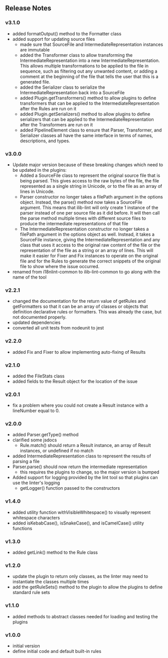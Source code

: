 ## Release Notes

### v3.1.0

- added formatOutput() method to the Formatter class
- added support for updating source files
    - made sure that SourceFile and IntermediateRepresentation instances are immutable
    - added the Transformer class to allow transforming the IntermediateRepresentation into a
      new IntermediateRepresentation. This allows multiple transformations to
      be applied to the file in sequence, such as filtering out any unwanted content,
      or adding a comment at the beginning of the file that tells the user that
      this is a generated file.
    - added the Serializer class to serialize the IntermediateRepresentation back into a SourceFile
    - added Plugin.getTransformers() method to allow plugins to define transformers
      that can be applied to the IntermediateRepresentation after the Rules are run
      on it
    - added Plugin.getSerializers() method to allow plugins to define serializers
      that can be applied to the IntermediateRepresentation after the Transformers
      are run on it
    - added PipelineElement class to ensure that Parser, Transformer, and Serializer
      classes all have the same interface in terms of names, descriptions, and
      types.

### v3.0.0

- Update major version because of these breaking changes which need to be
  updated in the plugins:
    - Added a SourceFile class to represent the original source file
      that is being parsed. This gives access to the raw bytes of the file,
      the file represented as a single string in Unicode, or to the file
      as an array of lines in Unicode.
    - Parser constructor no longer takes a filePath argument in the
      options object. Instead, the parse() method now takes a SourceFile
      argument. This means that ilib-lint will only create 1 instance of
      the parser instead of one per source file as it did before. It will
      then call the parse method multiple times with different source
      files to produce the intermediate representations of that file
    - The IntermediateRepresentation constructor no longer takes a filePath
      argument in the options object as well. Instead, it takes a SourceFile
      instance, giving the IntermediateRepresentation and any class that
      uses it access to the original raw content of the file or the
      representation of the file as a string or an array of lines. This will
      make it easier for Fixer and Fix instances to operate on the original
      file and for the Rules to generate the correct snippets of the original
      file to show where the issue occurred.
- renamed from i18nlint-common to ilib-lint-common to go along with the name of
  the tool

### v2.2.1

- changed the documentation for the return value of getRules and getFormatters
  so that it can be an array of classes or objects that definition declarative
  rules or formatters. This was already the case, but not documented properly.
- updated dependencies
- converted all unit tests from nodeunit to jest

### v2.2.0

- added Fix and Fixer to allow implementing auto-fixing of Results

### v2.1.0

- added the FileStats class
- added fields to the Result object for the location of the issue

### v2.0.1

- fix a problem where you could not create a Result instance with a
  lineNumber equal to 0.

### v2.0.0

- added Parser.getType() method
- clarified some jsdocs
    - Rule.match() should return a Result instance, an array of
      Result instances, or undefined if no match
- added IntermediateRepresentation class to represent the results of
  parsing a file
- Parser.parse() should now return the intermediate representation
    - this requires the plugins to change, so the major version is bumped
- Added support for logging provided by the lint tool so that plugins
  can use the linter's logging
    - getLogger() function passed to the constructors

### v1.4.0

- added utility function withVisibleWhitespace() to visually represent whitespace characters
- added isKebabCase(), isSnakeCase(), and isCamelCase() utility functions

### v1.3.0

- added getLink() method to the Rule class

### v1.2.0

- update the plugin to return only classes, as the linter may need to instantiate
  the classes multiple times
- add the getRuleSets() method to the plugin to allow the plugins to define
  standard rule sets

### v1.1.0

- added methods to abstract classes needed for loading and testing the plugins

### v1.0.0

- initial version
- define initial code and default built-in rules
